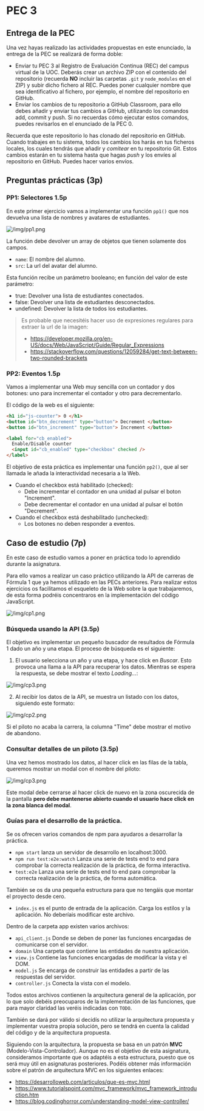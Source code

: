 
# PEC 3

## Entrega de la PEC

Una vez hayas realizado las actividades propuestas en este enunciado, la entrega de la PEC se realizará de forma doble:

- Enviar tu PEC 3 al Registro de Evaluación Continua (REC) del campus virtual de la UOC.
  Deberás crear un archivo ZIP con el contenido del repositorio (recuerda **NO** incluir las carpetas `.git` y `node_modules` en el ZIP) y subir dicho fichero al REC.
  Puedes poner cualquier nombre que sea identificativo al fichero, por ejemplo, el nombre del repositorio en GitHub.
- Enviar los cambios de tu repositorio a GitHub Classroom, para ello debes añadir y enviar tus cambios a GitHub, utilizando los comandos add, commit y push.
  Si no recuerdas cómo ejecutar estos comandos, puedes revisarlos en el enunciado de la PEC 0.

Recuerda que este repositorio lo has clonado del repositorio en GitHub. Cuando trabajes en tu sistema, todos los cambios los harás en tus ficheros locales, los cuales tendrás que añadir y _comitear_ en tu repositorio Git. Estos cambios estarán en tu sistema hasta que hagas _push_ y los envíes al repositorio en GitHub. Puedes hacer varios envíos.

## Preguntas prácticas (3p)

### PP1: Selectores 1.5p

En este primer ejercicio vamos a implementar una función `pp1()` que nos devuelva una lista de nombres y avatares de estudiantes.

![/img/pp1.png](/img/pp1.png)

La función debe devolver un array de objetos que tienen solamente dos campos.

- `name`: El nombre del alumno.
- `src`: La url del avatar del alumno.

Esta función recibe un parámetro booleano; en función del valor de este parámetro:

- true: Devolver una lista de estudiantes conectados.
- false: Devolver una lista de estudiantes desconectados.
- undefined: Devolver la lista de todos los estudiantes.

> Es probable que necesitéis hacer uso de expresiones regulares para extraer la url de la imagen:
>
> - https://developer.mozilla.org/en-US/docs/Web/JavaScript/Guide/Regular_Expressions
> - https://stackoverflow.com/questions/12059284/get-text-between-two-rounded-brackets

### PP2: Eventos 1.5p

Vamos a implementar una Web muy sencilla con un contador y dos botones: uno para incrementar el contador y otro para decrementarlo.

El código de la web es el siguiente:

```html
<h1 id="js-counter"> 0 </h1>
<button id="btn_decrement" type="button"> Decrement </button>
<button id="btn_increment" type="button"> Increment </button>

<label for="cb_enabled">
  Enable/Disable counter
  <input id="cb_enabled" type="checkbox" checked />
</label>
```

El objetivo de esta práctica es implementar una función `pp2()`, que al ser llamada le añada la interactividad necesaria a la Web.

- Cuando el checkbox está habilitado (checked):
  - Debe incrementar el contador en una unidad al pulsar el boton "Increment".
  - Debe decrementar el contador en una unidad al pulsar el botón "Decrement".
- Cuando el checkbox está deshabilitado (unchecked):
  - Los botones no deben responder a eventos.

## Caso de estudio (7p)

En este caso de estudio vamos a poner en práctica todo lo aprendido durante la asignatura.

Para ello vamos a realizar un caso práctico utilizando la API de carreras de Fórmula 1 que ya hemos utilizado en las PECs anteriores.
Para realizar estos ejercicios os facilitamos el esqueleto de la Web sobre la que trabajaremos, de esta forma podréis concentraros en la implementación del código JavaScript.

![/img/cp1.png](/img/cp1.png)

### Búsqueda usando la API (3.5p)

El objetivo es implementar un pequeño buscador de resultados de Fórmula 1 dado un año y una etapa. El proceso de búsqueda es el siguiente:

1. El usuario selecciona un año y una etapa, y hace click en _Buscar_. Esto provoca una llama a la API para recuperar los datos. Mientras se espera la respuesta, se debe mostrar el texto _Loading..._:

![/img/cp3.png](/img/cp4.png)

2. Al recibir los datos de la API, se muestra un listado con los datos, siguiendo este formato:

![/img/cp2.png](/img/cp2.png)

Si el piloto no acaba la carrera, la columna "Time" debe mostrar el motivo de abandono.

### Consultar detalles de un piloto (3.5p)

Una vez hemos mostrado los datos, al hacer click en las filas de la tabla, queremos mostrar un modal con el nombre del piloto:

![/img/cp3.png](/img/cp3.png)

Este modal debe cerrarse al hacer click de nuevo en la zona oscurecida de la pantalla **pero debe mantenerse abierto cuando el usuario hace click en la zona blanca del modal**.

### Guías para el desarrollo de la práctica.

Se os ofrecen varios comandos de npm para ayudaros a desarrollar la práctica.

- `npm start` lanza un servidor de desarrollo en localhost:3000.
- `npm run test:e2e:watch` Lanza una serie de tests end to end para comprobar la correcta realización de la práctica, de forma interactiva.
- `test:e2e` Lanza una serie de tests end to end para comprobar la correcta realización de la práctica, de forma automática.

También se os da una pequeña estructura para que no tengáis que montar el proyecto desde cero.

- `index.js` es el punto de entrada de la aplicación. Carga los estilos y la aplicación. No deberíais modificar este archivo.

Dentro de la carpeta app existen varios archivos:

- `api_client.js` Donde se deben de poner las funciones encargadas de comunicarse con el servidor.
- `domain` Una carpeta que contiene las entidades de nuestra aplicación.
- `view.js` Contiene las funciones encargadas de modificar la vista y el DOM.
- `model.js` Se encarga de construir las entidades a partir de las respuestas del servidor.
- `controller.js` Conecta la vista con el modelo.

Todos estos archivos contienen la arquitectura general de la aplicación, por lo que solo debéis preocuparos de la implementación de las funciones, que para mayor claridad las veréis indicadas con `TODO`.

También se dará por válido si decidís no utilizar la arquitectura propuesta y implementar vuestra propia solución, pero se tendrá en cuenta la calidad del código y de la arquitectura propuesta.

Siguiendo con la arquitectura, la propuesta se basa en un patrón **MVC** (Modelo-Vista-Controlador).
Aunque no es el objetivo de esta asignatura, consideramos importante que os adaptéis a esta estructura, puesto que os será muy útil en asignaturas posteriores.
Podéis obtener más información sobre el patrón de arquitectura MVC en los siguientes enlaces:

- https://desarrolloweb.com/articulos/que-es-mvc.html
- https://www.tutorialspoint.com/mvc_framework/mvc_framework_introduction.htm
- https://blog.codinghorror.com/understanding-model-view-controller/

